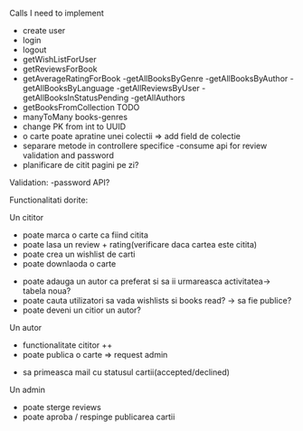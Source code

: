 Calls I need to implement
- create user
- login
- logout
- getWishListForUser
- getReviewsForBook
- getAverageRatingForBook
-getAllBooksByGenre
-getAllBooksByAuthor
-getAllBooksByLanguage
-getAllReviewsByUser
-getAllBooksInStatusPending
-getAllAuthors
- getBooksFromCollection
TODO
- manyToMany books-genres
- change PK from int to UUID
- o carte poate apratine unei colectii => add field de colectie
- separare metode in controllere specifice
-consume api for review validation and password
- planificare de citit pagini pe zi?

Validation:
-password API?

Functionalitati dorite:

Un cititor
- poate marca o carte ca fiind citita
- poate lasa un review + rating(verificare daca cartea este citita)
- poate crea un wishlist de carti
- poate downlaoda o carte
* poate adauga un autor ca preferat si sa ii urmareasca activitatea-> tabela noua?
* poate cauta utilizatori sa vada wishlists si books read? -> sa fie publice?
* poate deveni un citior un autor?

Un autor
- functionalitate cititor ++
- poate publica o carte => request admin
* sa primeasca mail cu statusul cartii(accepted/declined)

Un admin
- poate sterge reviews
- poate aproba / respinge publicarea cartii